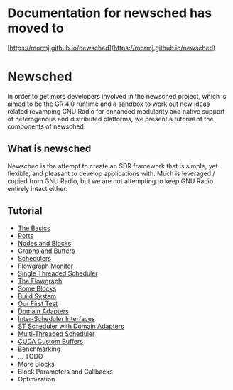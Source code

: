 # Documentation for newsched has moved to 

[https://mormj.github.io/newsched](https://mormj.github.io/newsched)


# Newsched

In order to get more developers involved in the newsched project, which is aimed to be the GR 4.0 runtime and a sandbox to work out new ideas related revamping GNU Radio for enhanced modularity and native support of heterogenous and distributed platforms, we present a tutorial of the components of newsched.

## What is newsched

Newsched is the attempt to create an SDR framework that is simple, yet flexible, and pleasant to develop applications with.  Much is leveraged / copied from GNU Radio, but we are not attempting to keep GNU Radio entirely intact either.

## Tutorial

- [The Basics](02_Basics)
- [Ports](03_Ports)
- [Nodes and Blocks](04_NodesBlocks)
- [Graphs and Buffers](05_GraphsBuffers)
- [Schedulers](06_Schedulers)
- [Flowgraph Monitor](07_FlowgraphMonitor)
- [Single Threaded Scheduler](08_STScheduler)
- [The Flowgraph](09_Flowgraph)
- [Some Blocks](10_SomeBlocks)
- [Build System](11_BuildSystem)
- [Our First Test](12_FirstTest)
- [Domain Adapters](13_DomainAdapters)
- [Inter-Scheduler Interfaces](14_InterSchedulerInterfaces)
- [ST Scheduler with Domain Adapters](15_STSchedWithDA)
- [Multi-Threaded Scheduler](16_MTScheduler)
- [CUDA Custom Buffers](17_CudaCustomBuffers)
- [Benchmarking](18_Benchmarking)
- ... TODO
- More Blocks
- Block Parameters and Callbacks
- Optimization
